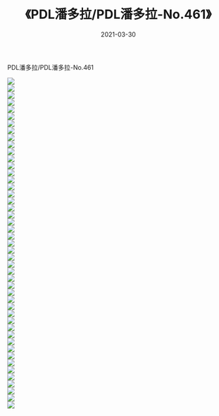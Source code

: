 ﻿---
layout: post
title:  《PDL潘多拉/PDL潘多拉-No.461》
date:   2021-03-30
img: http://pic.660000.xyz/1:/网络美图/2021/PDL潘多拉/PDL潘多拉-No.461/000.jpg
categories: [美女, 清纯, 唯美]
---

PDL潘多拉/PDL潘多拉-No.461

 ![](http://pic.660000.xyz/1:/网络美图/2021/PDL潘多拉/PDL潘多拉-No.461/001.jpg) <br>![](http://pic.660000.xyz/1:/网络美图/2021/PDL潘多拉/PDL潘多拉-No.461/002.jpg) <br>![](http://pic.660000.xyz/1:/网络美图/2021/PDL潘多拉/PDL潘多拉-No.461/003.jpg) <br>![](http://pic.660000.xyz/1:/网络美图/2021/PDL潘多拉/PDL潘多拉-No.461/004.jpg) <br>![](http://pic.660000.xyz/1:/网络美图/2021/PDL潘多拉/PDL潘多拉-No.461/005.jpg) <br>![](http://pic.660000.xyz/1:/网络美图/2021/PDL潘多拉/PDL潘多拉-No.461/006.jpg) <br>![](http://pic.660000.xyz/1:/网络美图/2021/PDL潘多拉/PDL潘多拉-No.461/007.jpg) <br>![](http://pic.660000.xyz/1:/网络美图/2021/PDL潘多拉/PDL潘多拉-No.461/008.jpg) <br>![](http://pic.660000.xyz/1:/网络美图/2021/PDL潘多拉/PDL潘多拉-No.461/009.jpg) <br>![](http://pic.660000.xyz/1:/网络美图/2021/PDL潘多拉/PDL潘多拉-No.461/010.jpg) <br>![](http://pic.660000.xyz/1:/网络美图/2021/PDL潘多拉/PDL潘多拉-No.461/011.jpg) <br>![](http://pic.660000.xyz/1:/网络美图/2021/PDL潘多拉/PDL潘多拉-No.461/012.jpg) <br>![](http://pic.660000.xyz/1:/网络美图/2021/PDL潘多拉/PDL潘多拉-No.461/013.jpg) <br>![](http://pic.660000.xyz/1:/网络美图/2021/PDL潘多拉/PDL潘多拉-No.461/014.jpg) <br>![](http://pic.660000.xyz/1:/网络美图/2021/PDL潘多拉/PDL潘多拉-No.461/015.jpg) <br>![](http://pic.660000.xyz/1:/网络美图/2021/PDL潘多拉/PDL潘多拉-No.461/016.jpg) <br>![](http://pic.660000.xyz/1:/网络美图/2021/PDL潘多拉/PDL潘多拉-No.461/017.jpg) <br>![](http://pic.660000.xyz/1:/网络美图/2021/PDL潘多拉/PDL潘多拉-No.461/018.jpg) <br>![](http://pic.660000.xyz/1:/网络美图/2021/PDL潘多拉/PDL潘多拉-No.461/019.jpg) <br>![](http://pic.660000.xyz/1:/网络美图/2021/PDL潘多拉/PDL潘多拉-No.461/020.jpg) <br>![](http://pic.660000.xyz/1:/网络美图/2021/PDL潘多拉/PDL潘多拉-No.461/021.jpg) <br>![](http://pic.660000.xyz/1:/网络美图/2021/PDL潘多拉/PDL潘多拉-No.461/022.jpg) <br>![](http://pic.660000.xyz/1:/网络美图/2021/PDL潘多拉/PDL潘多拉-No.461/023.jpg) <br>![](http://pic.660000.xyz/1:/网络美图/2021/PDL潘多拉/PDL潘多拉-No.461/024.jpg) <br>![](http://pic.660000.xyz/1:/网络美图/2021/PDL潘多拉/PDL潘多拉-No.461/025.jpg) <br>![](http://pic.660000.xyz/1:/网络美图/2021/PDL潘多拉/PDL潘多拉-No.461/026.jpg) <br>![](http://pic.660000.xyz/1:/网络美图/2021/PDL潘多拉/PDL潘多拉-No.461/027.jpg) <br>![](http://pic.660000.xyz/1:/网络美图/2021/PDL潘多拉/PDL潘多拉-No.461/028.jpg) <br>![](http://pic.660000.xyz/1:/网络美图/2021/PDL潘多拉/PDL潘多拉-No.461/029.jpg) <br>![](http://pic.660000.xyz/1:/网络美图/2021/PDL潘多拉/PDL潘多拉-No.461/030.jpg) <br>![](http://pic.660000.xyz/1:/网络美图/2021/PDL潘多拉/PDL潘多拉-No.461/031.jpg) <br>![](http://pic.660000.xyz/1:/网络美图/2021/PDL潘多拉/PDL潘多拉-No.461/032.jpg) <br>![](http://pic.660000.xyz/1:/网络美图/2021/PDL潘多拉/PDL潘多拉-No.461/033.jpg) <br>![](http://pic.660000.xyz/1:/网络美图/2021/PDL潘多拉/PDL潘多拉-No.461/034.jpg) <br>![](http://pic.660000.xyz/1:/网络美图/2021/PDL潘多拉/PDL潘多拉-No.461/035.jpg) <br>![](http://pic.660000.xyz/1:/网络美图/2021/PDL潘多拉/PDL潘多拉-No.461/036.jpg) <br>![](http://pic.660000.xyz/1:/网络美图/2021/PDL潘多拉/PDL潘多拉-No.461/037.jpg) <br>![](http://pic.660000.xyz/1:/网络美图/2021/PDL潘多拉/PDL潘多拉-No.461/038.jpg) <br>![](http://pic.660000.xyz/1:/网络美图/2021/PDL潘多拉/PDL潘多拉-No.461/039.jpg) <br>![](http://pic.660000.xyz/1:/网络美图/2021/PDL潘多拉/PDL潘多拉-No.461/040.jpg) <br>![](http://pic.660000.xyz/1:/网络美图/2021/PDL潘多拉/PDL潘多拉-No.461/041.jpg) <br>![](http://pic.660000.xyz/1:/网络美图/2021/PDL潘多拉/PDL潘多拉-No.461/042.jpg) <br>![](http://pic.660000.xyz/1:/网络美图/2021/PDL潘多拉/PDL潘多拉-No.461/043.jpg) <br>![](http://pic.660000.xyz/1:/网络美图/2021/PDL潘多拉/PDL潘多拉-No.461/044.jpg) <br>![](http://pic.660000.xyz/1:/网络美图/2021/PDL潘多拉/PDL潘多拉-No.461/045.jpg) <br>![](http://pic.660000.xyz/1:/网络美图/2021/PDL潘多拉/PDL潘多拉-No.461/046.jpg) <br>![](http://pic.660000.xyz/1:/网络美图/2021/PDL潘多拉/PDL潘多拉-No.461/047.jpg) <br>